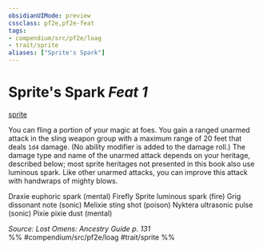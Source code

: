 ```yaml
---
obsidianUIMode: preview
cssclass: pf2e,pf2e-feat
tags:
- compendium/src/pf2e/loag
- trait/sprite
aliases: ["Sprite's Spark"]
---
```

# Sprite's Spark  *Feat 1*  
[sprite](../../rules/traits/sprite-b1.md)  


You can fling a portion of your magic at foes. You gain a ranged unarmed attack in the sling weapon group with a maximum range of 20 feet that deals `1d4` damage. (No ability modifier is added to the damage roll.) The damage type and name of the unarmed attack depends on your heritage, described below; most sprite heritages not presented in this book also use luminous spark. Like other unarmed attacks, you can improve this attack with handwraps of mighty blows.

Draxie euphoric spark (mental) Firefly Sprite luminous spark (fire) Grig dissonant note (sonic) Melixie sting shot (poison) Nyktera ultrasonic pulse (sonic) Pixie pixie dust (mental)

*Source: Lost Omens: Ancestry Guide p. 131*  
%% #compendium/src/pf2e/loag #trait/sprite %%
